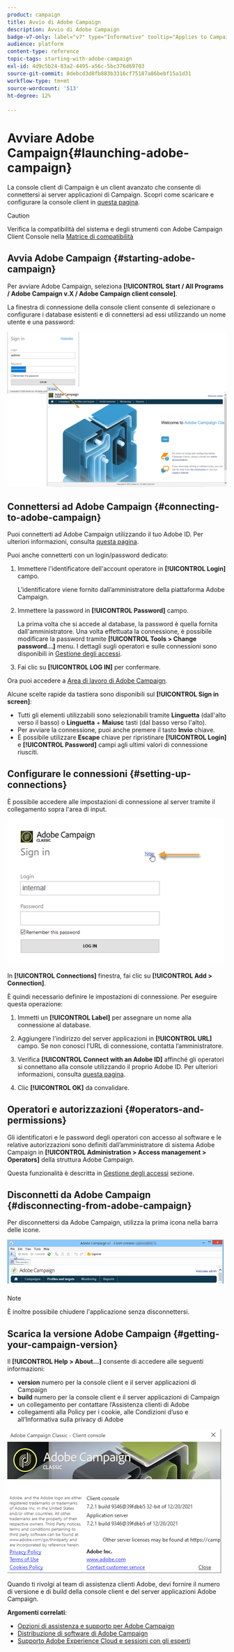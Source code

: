 ```yaml
---
product: campaign
title: Avvio di Adobe Campaign
description: Avvio di Adobe Campaign
badge-v7-only: label="v7" type="Informative" tooltip="Applies to Campaign Classic v7 only"
audience: platform
content-type: reference
topic-tags: starting-with-adobe-campaign
exl-id: 4d9c5b24-83a2-4495-a56c-5bc376d69703
source-git-commit: 8debcd3d8fb883b3316cf75187a86bebf15a1d31
workflow-type: tm+mt
source-wordcount: '513'
ht-degree: 12%

---
```


# Avviare Adobe Campaign{#launching-adobe-campaign}



La console client di Campaign è un client avanzato che consente di connettersi ai server applicazioni di Campaign. Scopri come scaricare e configurare la console client in [questa pagina](../../installation/using/installing-the-client-console.md).

>[!CAUTION]
>
>Verifica la compatibilità del sistema e degli strumenti con Adobe Campaign Client Console nella [Matrice di compatibilità](../../rn/using/compatibility-matrix.md#ClientConsoleoperatingsystems)

## Avvia Adobe Campaign {#starting-adobe-campaign}

Per avviare Adobe Campaign, seleziona **[!UICONTROL Start / All Programs / Adobe Campaign v.X / Adobe Campaign client console]**.

La finestra di connessione della console client consente di selezionare o configurare i database esistenti e di connettersi ad essi utilizzando un nome utente e una password:

![](assets/acc-logon.png)

## Connettersi ad Adobe Campaign {#connecting-to-adobe-campaign}

Puoi connetterti ad Adobe Campaign utilizzando il tuo Adobe ID. Per ulteriori informazioni, consulta [questa pagina](../../integrations/using/about-adobe-id.md).

Puoi anche connetterti con un login/password dedicato:

1. Immettere l&#39;identificatore dell&#39;account operatore in **[!UICONTROL Login]** campo.

   L’identificatore viene fornito dall’amministratore della piattaforma Adobe Campaign.

1. Immettere la password in **[!UICONTROL Password]** campo.

   La prima volta che si accede al database, la password è quella fornita dall&#39;amministratore. Una volta effettuata la connessione, è possibile modificare la password tramite **[!UICONTROL Tools > Change password...]** menu. I dettagli sugli operatori e sulle connessioni sono disponibili in [Gestione degli accessi](../../platform/using/access-management.md).

1. Fai clic su **[!UICONTROL LOG IN]** per confermare.<!--You can also press the **Enter** key to launch connection.-->

Ora puoi accedere a [Area di lavoro di Adobe Campaign](../../platform/using/adobe-campaign-workspace.md).

Alcune scelte rapide da tastiera sono disponibili sul **[!UICONTROL Sign in screen]**:
* Tutti gli elementi utilizzabili sono selezionabili tramite **Linguetta** (dall&#39;alto verso il basso) o **Linguetta** + **Maiusc** tasti (dal basso verso l&#39;alto).
* Per avviare la connessione, puoi anche premere il tasto **Invio** chiave.
* È possibile utilizzare **Escape** chiave per ripristinare **[!UICONTROL Login]** e **[!UICONTROL Password]** campi agli ultimi valori di connessione riusciti.

## Configurare le connessioni {#setting-up-connections}

È possibile accedere alle impostazioni di connessione al server tramite il collegamento sopra l&#39;area di input.

![](assets/s_ncs_user_connections_management.png)

In **[!UICONTROL Connections]** finestra, fai clic su **[!UICONTROL Add > Connection]**.

È quindi necessario definire le impostazioni di connessione. Per eseguire questa operazione:

1. Immetti un **[!UICONTROL Label]** per assegnare un nome alla connessione al database.

1. Aggiungere l&#39;indirizzo del server applicazioni in **[!UICONTROL URL]** campo. Se non conosci l’URL di connessione, contatta l’amministratore.

1. Verifica **[!UICONTROL Connect with an Adobe ID]** affinché gli operatori si connettano alla console utilizzando il proprio Adobe ID. Per ulteriori informazioni, consulta [questa pagina](../../integrations/using/about-adobe-id.md).

1. Clic **[!UICONTROL OK]** da convalidare.

## Operatori e autorizzazioni {#operators-and-permissions}

Gli identificatori e le password degli operatori con accesso al software e le relative autorizzazioni sono definiti dall’amministratore di sistema Adobe Campaign in **[!UICONTROL Administration > Access management > Operators]** della struttura Adobe Campaign.

Questa funzionalità è descritta in [Gestione degli accessi](../../platform/using/access-management.md) sezione.

## Disconnetti da Adobe Campaign {#disconnecting-from-adobe-campaign}

Per disconnettersi da Adobe Campaign, utilizza la prima icona nella barra delle icone.

![](assets/s_ncs_user_deconnexion.png)

>[!NOTE]
>
>È inoltre possibile chiudere l&#39;applicazione senza disconnettersi.

## Scarica la versione Adobe Campaign {#getting-your-campaign-version}

Il **[!UICONTROL Help > About...]** consente di accedere alle seguenti informazioni:

* **version** numero per la console client e il server applicazioni di Campaign
* **build** numero per la console client e il server applicazioni di Campaign
* un collegamento per contattare l’Assistenza clienti di Adobe
* collegamenti alla Policy per i cookie, alle Condizioni d’uso e all’Informativa sulla privacy di Adobe

![](assets/about-acc.png)

Quando ti rivolgi al team di assistenza clienti Adobe, devi fornire il numero di versione e di build della console client e del server applicazioni Adobe Campaign.

**Argomenti correlati**:

* [Opzioni di assistenza e supporto per Adobe Campaign](../../support.md)
* [Distribuzione di software di Adobe Campaign](https://experience.adobe.com/#/downloads/content/software-distribution/it/campaign.html)
* [Supporto Adobe Experience Cloud e sessioni con gli esperti](https://helpx.adobe.com/it/enterprise/admin-guide.html/enterprise/using/support-for-experience-cloud.ug.html)
